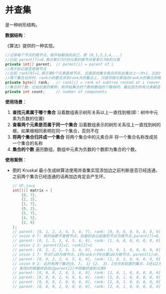 # 并查集

是一种树形结构。

**数据结构**：

《算法》提供的一种实现。

```java
//记录每个节点的根节点，刚开始都指向自己，即 [0,1,2,3,4,...]
//比如 parent[7]=0,表示索引为7的元素的根节点是索引为0的元素
private int[] parent;  // parent[i] = parent of i
//用于标记是否是根节点
//比如 rank[0]=1,表示第0个元素是根节点, 后面其他集合每合并到此集合上一次+1，比如rank[0]=3表示有其他集合合并到元素0为根的集合上两次
//两个集合合并时，rank小的要合并到rank大的集合上，只是将根元素指向rank大的集合的根元素
private byte[] rank;   // rank[i] = rank of subtree rooted at i (never more than 31)
//集合的个数，比如后面的案例，刚开始集合的个数和数组的个数相同，最后因为所有元素都连在了一起，所以集合的个数为1
private int count;     // number of components
```

**使用场景**：

1. **查找元素属于哪个集合** 沿着数组表示树形关系以上一直找到根(即：树中中元素为负数的位置)
2. **查看两个元素是否属于同一个集合** 沿着数组表示的树形关系往上一直找到树的根，如果根相同表明在同一个集合，否则不在
3. **将两个集合归并成一个集合** 将两个集合中的元素合并 将一个集合名称改成另一个集合的名称
4. **集合的个数** 遍历数组，数组中元素为负数的个数即为集合的个数。

**使用案例**：

+ 图的 Kruskal 最小生成树算法使用并查集实现添加边之前判断是否已经连通，之前两个集合已经连通的话再加边肯定会产生环。

  ```java
  // UF.java
  int[][] matrix = {
      {0, 7},
      {2, 3},
      {1, 7},
      {0, 2},
      {5, 7},
      {4, 5},
      {2, 6}
  };
  // parent: [0, 1, 2, 3, 4, 5, 6, 7], rank: [0, 0, 0, 0, 0, 0, 0, 0]
  // union 0 7: 刚开始都不是根节点，后面的会以前面的节点为根节点,parent[7]=0, rank[0]=1
  // parent: [0, 1, 2, 3, 4, 5, 6, 0], rank: [1, 0, 0, 0, 0, 0, 0, 0]
  // union 2 3: parent[3]=2, rank[2]=1
  // parent: [0, 1, 2, 2, 4, 5, 6, 0], rank: [1, 0, 1, 0, 0, 0, 0, 0]
  // union 1 7: 节点7以0为根节点，1的rank小于0也要以0为根节点，parent[1]=0, 不算合并，rank不变
  // parent: [0, 0, 2, 2, 4, 5, 6, 0], rank: [1, 0, 1, 0, 0, 0, 0, 0]
  // union 0 2: 此时有两个集合{0, 7， 1} {2， 3}，2合并到前面的集合，3还以2为根，通过parent[2]将两个集合合并成了一个集合
  // 查找3的根最终会经过parent[2]中转最终查到元素0
  // parent: [0, 0, 0, 2, 4, 5, 6, 0], rank: [2, 0, 1, 0, 0, 0, 0, 0]
  // parent: [0, 0, 0, 2, 4, 0, 6, 0], rank: [2, 0, 1, 0, 0, 0, 0, 0]
  // parent: [0, 0, 0, 2, 0, 0, 6, 0], rank: [2, 0, 1, 0, 0, 0, 0, 0]
  // parent: [0, 0, 0, 2, 0, 0, 0, 0], rank: [2, 0, 1, 0, 0, 0, 0, 0]
  ```

  